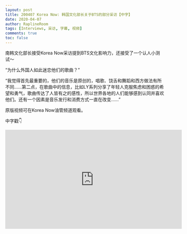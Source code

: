```yaml
---
layout: post
title: 200407 Korea Now: 韩国文化部长关于BTS的部分采访【中字】
date: 2020-04-07
author: RaplineRoom
tags: [Interviews, 采访, 字幕, 视频]
comments: true
toc: false
---
```


南韩文化部长接受Korea Now采访提到BTS文化影响力，还接受了一个认人小测试～

“为什么外国人如此迷恋他们的歌曲？”

“我觉得首先最重要的，他们的音乐是原创的，唱歌、饶舌和舞蹈和西方做法有所不同……第二点，在歌曲中的信息，比如LY系列分享了年轻人克服焦虑和困惑的希望和勇气，歌曲传达了人皆有之的感性，所以世界各地的人们能够感到认同并喜欢他们。还有一个因素是音乐发行和消费方式一直在改变……”

原版视频可在Korea Now油管频道观看。

中字戳👇

<div class="video-container"><iframe width="560" height="315" src="https://www.youtube.com/embed/V1xZEizn2zY" frameborder="0" allow="accelerometer; autoplay; encrypted-media; gyroscope; picture-in-picture" allowfullscreen></iframe></div>



